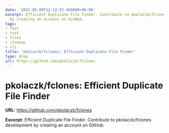 ```yaml
---
date: '2022-05-09T12:12:52.468000+00:00'
excerpt: Efficient Duplicate File Finder. Contribute to pkolaczk/fclones development
  by creating an account on GitHub.
tags:
- fast
- rust
- files
- cleanup
- cli
title: 'pkolaczk/fclones: Efficient Duplicate File Finder'
type: drop
url: https://github.com/pkolaczk/fclones
---
```


# pkolaczk/fclones: Efficient Duplicate File Finder

**URL:** https://github.com/pkolaczk/fclones

**Excerpt:** Efficient Duplicate File Finder. Contribute to pkolaczk/fclones development by creating an account on GitHub.

